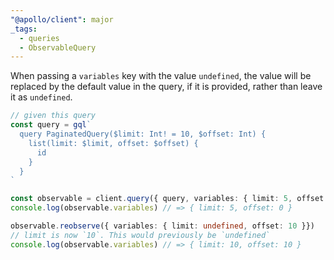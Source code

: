 ```yaml
---
"@apollo/client": major
_tags:
  - queries
  - ObservableQuery
---
```


When passing a `variables` key with the value `undefined`, the value will be replaced by the default value in the query, if it is provided, rather than leave it as `undefined`.

```ts
// given this query
const query = gql`
  query PaginatedQuery($limit: Int! = 10, $offset: Int) {
    list(limit: $limit, offset: $offset) {
      id
    }
  }
`

const observable = client.query({ query, variables: { limit: 5, offset: 0 }});
console.log(observable.variables) // => { limit: 5, offset: 0 }

observable.reobserve({ variables: { limit: undefined, offset: 10 }})
// limit is now `10`. This would previously be `undefined`
console.log(observable.variables) // => { limit: 10, offset: 10 }
```

